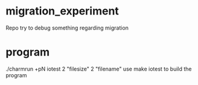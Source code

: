 # migration_experiment
Repo try to debug something regarding migration

# program
./charmrun +pN iotest 2 "filesize" 2 "filename" 
use make iotest to build the program
